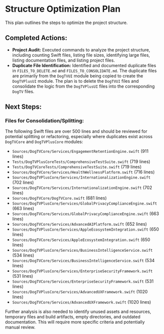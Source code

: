 # Structure Optimization Plan

This plan outlines the steps to optimize the project structure.

## Completed Actions:

* **Project Audit:**  Executed commands to analyze the project structure, including counting Swift files, listing file sizes, identifying large files, listing documentation files, and listing project files.
* **Duplicate File Identification:** Identified and documented duplicate files in `FILES_TO_DELETE.md` and `FILES_TO_CONSOLIDATE.md`.  The duplicate files are primarily from the `DogTVUI` module being copied to create the `DogTVPlusUI` module.  The plan is to delete the `DogTVUI` files and consolidate the logic from the `DogTVPlusUI` files into the corresponding `DogTV` files.

## Next Steps:

### Files for Consolidation/Splitting:
The following Swift files are over 500 lines and should be reviewed for potential splitting or refactoring, especially where duplicates exist across `DogTVCore` and `DogTVPlusCore` modules:

*   `Sources/DogTVCore/Services/EngagementRetentionEngine.swift` (911 lines)
*   `Tests/DogTVPlusCoreTests/ComprehensiveTestSuite.swift` (719 lines)
*   `Tests/DogTVCoreTests/ComprehensiveTestSuite.swift` (719 lines)
*   `Sources/DogTVCore/Services/HealthWellnessPlatform.swift` (716 lines)
*   `Sources/DogTVPlusCore/Services/InternationalizationEngine.swift` (702 lines)
*   `Sources/DogTVCore/Services/InternationalizationEngine.swift` (702 lines)
*   `Sources/DogTVCore/DogTVCore.swift` (681 lines)
*   `Sources/DogTVPlusCore/Services/GlobalPrivacyComplianceEngine.swift` (663 lines)
*   `Sources/DogTVCore/Services/GlobalPrivacyComplianceEngine.swift` (663 lines)
*   `Sources/DogTVCore/Services/AdvancedAIPlatform.swift` (652 lines)
*   `Sources/DogTVPlusCore/Services/AppleEcosystemIntegration.swift` (650 lines)
*   `Sources/DogTVCore/Services/AppleEcosystemIntegration.swift` (650 lines)
*   `Sources/DogTVPlusCore/Services/BusinessIntelligenceService.swift` (534 lines)
*   `Sources/DogTVCore/Services/BusinessIntelligenceService.swift` (534 lines)
*   `Sources/DogTVPlusCore/Services/EnterpriseSecurityFramework.swift` (531 lines)
*   `Sources/DogTVCore/Services/EnterpriseSecurityFramework.swift` (531 lines)
*   `Sources/DogTVPlusCore/Services/AdvancedUXFramework.swift` (1020 lines)
*   `Sources/DogTVCore/Services/AdvancedUXFramework.swift` (1020 lines)

Further analysis is also needed to identify unused assets and resources, temporary files and build artifacts, empty directories, and outdated documentation. This will require more specific criteria and potentially manual review.
